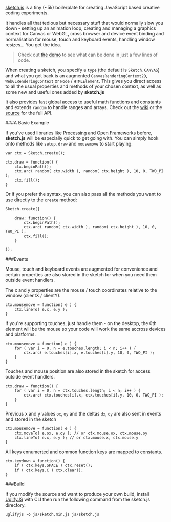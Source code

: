 [sketch.js](https://github.com/soulwire/sketch.js) is a tiny (~5k) boilerplate for creating JavaScript based creative coding experiments.

It handles all that tedious but necessary stuff that would normally slow you down - setting up an animation loop, creating and managing a graphics context for Canvas or WebGL, cross browser and device event binding and normalisation for mouse, touch and keyboard events, handling window resizes… You get the idea.

> Check out [the demo](http://soulwire.github.com/sketch.js/) to see what can be done in just a few lines of code.

When creating a sketch, you specify a `type` (the default is `Sketch.CANVAS`) and what you get back is an augmented `CanvasRenderingContext2D`, `WebGLRenderingContext` or `Node` / `HTMLElement`. This gives you direct access to all the usual properties and methods of your chosen context, as well as some new and useful ones added by __sketch.js__

It also provides fast global access to useful math functions and constants and extends `random` to handle ranges and arrays. Check out the [wiki](https://github.com/soulwire/sketch.js/wiki/API) or the [source](https://github.com/soulwire/sketch.js/blob/master/js/sketch.js) for the full API.

###A Basic Example

If you’ve used libraries like [Processing](http://processing.org/) and [Open Frameworks](http://www.openframeworks.cc/) before, __sketch.js__ will be especially quick to get going with. You can simply hook onto methods like `setup`, `draw` and `mousemove` to start playing:

	var ctx = Sketch.create();
	
	ctx.draw = function() {
		ctx.beginPath();
		ctx.arc( random( ctx.width ), random( ctx.height ), 10, 0, TWO_PI );
		ctx.fill();
	}

Or if you prefer the syntax, you can also pass all the methods you want to use directly to the `create` method:

	Sketch.create({
			
		draw: function() {
			ctx.beginPath();
			ctx.arc( random( ctx.width ), random( ctx.height ), 10, 0, TWO_PI );
			ctx.fill();
		}

	});

###Events

Mouse, touch and keyboard events are augmented for convenience and certain properties are also stored in the sketch for when you need them outside event handlers.

The x and y properties are the mouse / touch coordinates relative to the window (clientX / clientY).

	ctx.mousemove = function( e ) {
		ctx.lineTo( e.x, e.y );
	}
	
If you're supporting touches, just handle them - on the desktop, the 0th element will be the mouse so your code will work the same accross devices and platforms.

	ctx.mousemove = function( e ) {
		for ( var i = 0, n = e.touches.length; i < n; i++ ) {
			ctx.arc( e.touches[i].x, e.touches[i].y, 10, 0, TWO_PI );
		}
	}

Touches and mouse position are also stored in the sketch for access outside event handlers.

	ctx.draw = function() {
		for ( var i = 0, n = ctx.touches.length; i < n; i++ ) {
			ctx.arc( ctx.touches[i].x, ctx.touches[i].y, 10, 0, TWO_PI );
		}
	}

Previous x and y values `ox`, `oy` and the deltas `dx`, `dy` are also sent in events and stored in the sketch

	ctx.mousemove = function( e ) {
		ctx.moveTo( e.ox, e.oy ); // or ctx.mouse.ox, ctx.mouse.oy
		ctx.lineTo( e.x, e.y ); // or ctx.mouse.x, ctx.mouse.y
	}

All keys ennumerted and common function keys are mapped to constants.

	ctx.keydown = function() {
		if ( ctx.keys.SPACE ) ctx.reset();
		if ( ctx.keys.C ) ctx.clear();
	}
	
###Build

If you modify the source and want to produce your own build, install [UglifyJS](https://github.com/mishoo/UglifyJS) with CLI then run the following command from the sketch.js directory.

	uglifyjs -o js/sketch.min.js js/sketch.js